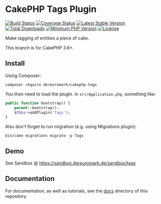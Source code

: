 # CakePHP Tags Plugin

[![Build Status](https://img.shields.io/travis/dereuromark/cakephp-tags/master.svg?style=flat-square)](https://travis-ci.org/dereuromark/cakephp-tags)
[![Coverage Status](https://img.shields.io/codecov/c/github/dereuromark/cakephp-tags/master.svg)](https://codecov.io/github/dereuromark/cakephp-tags?branch=master)
[![Latest Stable Version](https://poser.pugx.org/dereuromark/cakephp-tags/v/stable.svg)](https://packagist.org/packages/dereuromark/cakephp-tags)
[![Total Downloads](https://img.shields.io/packagist/dt/dereuromark/cakephp-tags.svg?style=flat-square)](https://packagist.org/packages/dereuromark/cakephp-tags)
[![Minimum PHP Version](http://img.shields.io/badge/php-%3E%3D%205.6-8892BF.svg)](https://php.net/)
[![License](https://img.shields.io/badge/license-MIT-brightgreen.svg?style=flat-square)](https://packagist.org/packages/dereuromark/cakephp-tags)

Make tagging of entities a piece of cake.

This branch is for CakePHP 3.6+.

## Install

Using Composer:

```
composer require dereuromark/cakephp-tags
```

You then need to load the plugin. In `src/Application.php`, something like:

```php
public function bootstrap() {
    parent::bootstrap();
    $this->addPlugin('Tags');
}

```

Also don't forget to run migration (e.g. using Migrations plugin):
```
bin/cake migrations migrate -p Tags
```

## Demo
See Sandbox @ https://sandbox.dereuromark.de/sandbox/tags

## Documentation

For documentation, as well as tutorials, see the [docs](docs/) directory of this repository.
